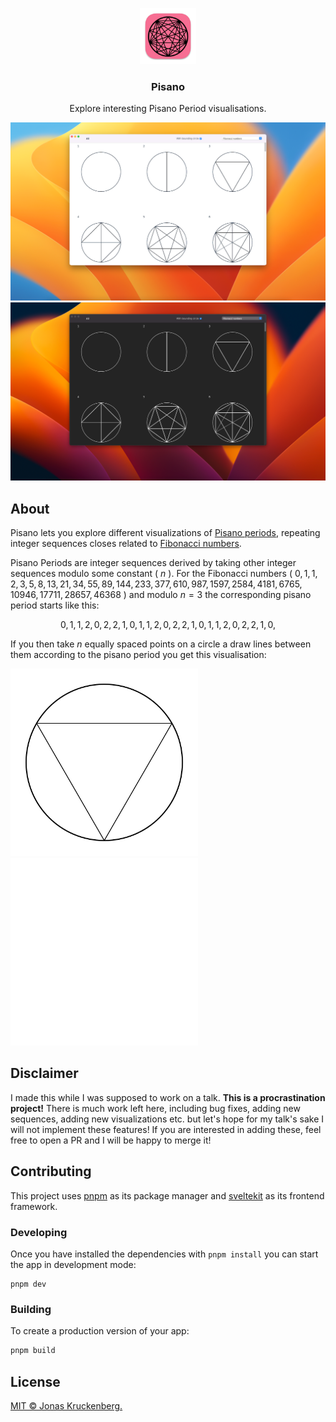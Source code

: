 <p align="center">
  <img src="./src-tauri/icons/128x128@2x.png" width="90">
</p>
<h3 align="center">Pisano</h3>
<p align="center">
Explore interesting Pisano Period visualisations.
</p
<br/>

![Screenshot of the app, showing a grid of circular pisano period visualizations](./Screenshot-light.png#gh-light-mode-only)
![Screenshot of the app, showing a grid of circular pisano period visualizations](./Screenshot-dark.png#gh-dark-mode-only)

## About

Pisano lets you explore different visualizations of [Pisano periods], repeating integer sequences closes related to [Fibonacci numbers].

Pisano Periods are integer sequences derived by taking other integer sequences modulo some constant ( $n$ ). For the Fibonacci numbers ( $0, 1, 1, 2, 3, 5, 8, 13, 21, 34, 55, 89, 144, 233, 377, 610, 987, 1597, 2584, 4181, 6765, 10946, 17711, 28657, 46368$ ) and modulo $n = 3$ the corresponding pisano period starts like this:

<div>

$$ 0, 1, 1, 2, 0, 2, 2, 1, 0, 1, 1, 2, 0, 2, 2, 1, 0, 1, 1, 2, 0, 2, 2, 1, 0, $$

</div

If you then take $n$ equally spaced points on a circle a draw lines between them according to the pisano period you get this visualisation:

<img src="./circle-plot-fib-mod-3-light.svg#gh-light-mode-only" width="300">
<img src="./circle-plot-fib-mod-3-dark.svg#gh-dark-mode-only" width="300">
  
## Disclaimer

I made this while I was supposed to work on a talk. **This is a procrastination project!** There is much work left here, including bug fixes, adding new sequences, adding new visualizations etc. but let's hope for my talk's sake I will not implement these features! If you are interested in adding these, feel free to open a PR and I will be happy to merge it!

## Contributing

This project uses [pnpm] as its package manager and [sveltekit] as its frontend framework.

### Developing

Once you have installed the dependencies with `pnpm install` you can start the app in development mode:

```shell
pnpm dev
```

### Building

To create a production version of your app:

```bash
pnpm build
```

## License

[MIT © Jonas Kruckenberg.](./LICENSE)

[pisano periods]: https://en.wikipedia.org/wiki/Pisano_period
[fibonacci numbers]: https://en.wikipedia.org/wiki/Fibonacci_number
[pnpm]: https://pnpm.io
[sveltekit]: https://kit.svelte.dev/
